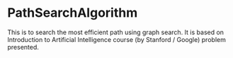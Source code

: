 # PathSearchAlgorithm

This is to search the most efficient path using graph search. 
It is based on Introduction to Artificial Intelligence course (by Stanford / Google) problem presented.

